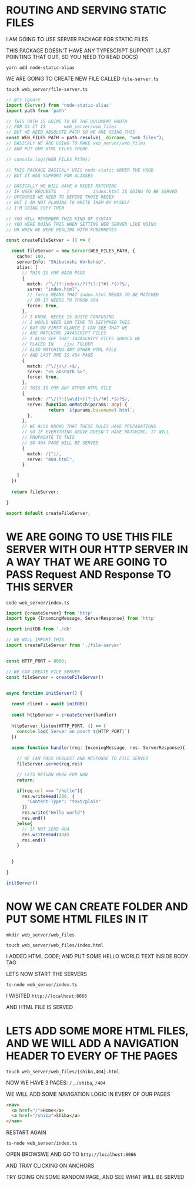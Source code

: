 # ROUTING AND SERVING STATIC FILES

I AM GOING TO USE SERVER PACKAGE FOR STATIC FILES

THIS PACKAGE DOESN'T HAVE ANY TYPESCRIPT SUPPORT (JUST POINTING THAT OUT, SO YOU NEED TO READ DOCS)

```
yarn add node-static-alias
```

WE ARE GOING TO CREATE NEW FILE CALLED `file-server.ts`

```
touch web_server/file-server.ts
```

```ts
// @ts-ignore
import {Server} from 'node-static-alias'
import path from 'path'

// THIS PATH IS GOING TO BE THE DOCUMENT ROOTH
// FOR US IT IS       web_server/web_files
// BUT WE NEED ABSOLUTE PATH SO WE ARE USING THIS
const WEB_FILES_PATH = path.resolve(__dirname, "web_files");
// BASICALY WE ARE GOING TO MAKE web_server/web_files
// AND PUT OUR HTML FILES THERE

// console.log({WEB_FILES_PATH})

// THIS PACKAGE BASICALY USES node-static UNDER THE HOOD
// BUT IT HAS SUPPORT FOR ALIASES

// BASICALLY WE WILL HAVE A REGEX MATCHING
// IF USER REQUESTS    /         index.html IS GOING TO BE SERVED
// OFCOURSE WE NEED TO DEFINE THOSE REGEX
// BUT I AM NOT PLANING TO WRITE THEM BY MYSELF
// I'M GOING COPY THEM

// YOU WILL REMEMBER THIS KIND OF SYNTAX
// YOU WERE DOING THIS WHEN SETTING WEB SERVER LIKE NGINX
// OR WHEN WE WERE DEALING WITH KUBERNETES

const createFileServer = () => {

  const fileServer = new Server(WEB_FILES_PATH, {
    cache: 100,
    serverInfo: "Shibatoshi Workshop",
    alias: [
      // THIS IS FOR MAIN PAGE 
      {
        match: /^\/(?:index\/?)?(?:[?#].*$)?$/,
        serve: "index.html",
        // force MEANS THAT index.html NEEDS TO BE MATCHED
        // OR IT NEEDS TO THROW 404
        force: true,
      },
      // I KNOW, REGEX IS QUITE CONFUSING
      // I WOULD NEED SOM TIME TO DECYPHER THIS
      // BUT ON FIRST GLANCE I CAN SEE THAT WE
      // ARE MATCHING JAVASCRIPT FILES
      // I ALSO SEE THAT JAVASCRIPT FILES SHOULD BE
      // PLACED IN    /js/ FOLDER 
      // ALSO MATCHING ANY OTHER HTML FILE
      // AND LAST ONE IS 404 PAGE
      {
        match: /^\/js\/.+$/,
        serve: "<% absPath %>",
        force: true,
      },
      // THIS IS FOR ANY OTHER HTML FILE
      {
        match: /^\/(?:[\w\d]+)(?:[\/?#].*$)?$/,
        serve: function onMatch(params: any) {
                return `${params.basename}.html`;
        },
      },
      // WE ALSO KNOWS THAT THESE RULES HAVE PROPAGATIONS
      // SO IF EVERYTHING ABOVE DOESN'T HAVE MATCHING, IT WILL
      // PROPAGATE TO THIS
      // SO 404 PAGE WILL BE SERVED
      {
        match: /[^]/,
        serve: "404.html",
      }

    ]
  })
  
  return fileServer;

}

export default createFileServer;
```

# WE ARE GOING TO USE THIS FILE SERVER WITH OUR HTTP SERVER IN A WAY THAT WE ARE GOING TO PASS Request AND Response TO THIS SERVER

```
code web_server/index.ts
```

```ts
import {createServer} from 'http'
import type {IncomingMessage, ServerResponse} from 'http'

import initDB from './db'

// WE WILL IMPORT THIS
import createFileServer from './file-server'


const HTTP_PORT = 8066;

// WE CAN CREATE FILE SERVER
const fileServer = createFileServer()


async function initServer() {
  
  const client = await initDB()
  
  const httpServer = createServer(handler)
  
  httpServer.listen(HTTP_PORT, () => {
    console.log(`Server on poort ${HTTP_PORT}`)
  })
  
  async function handler(req: IncomingMessage, res: ServerResponse){

    // WE CAN PASS REQUEST AND RESPONSE TO FILE SERVER
    fileServer.serve(req,res)

    // LETS RETURN HERE FOR NOW
    return;

    if(req.url === "/hello"){
      res.writeHead(200, {
        "Content-Type": "text/plain"
      })
      res.write("Hello world")
      res.end()
    }else{
      // IF NOT SEND 404
      res.writeHead(404)
      res.end()
    }
   

  }

}

initServer()

```

# NOW WE CAN CREATE FOLDER AND PUT SOME HTML FILES IN IT

```
mkdir web_server/web_files
```

```
touch web_server/web_files/index.html
```

I ADDED HTML CODE; AND PUT SOME HELLO WORLD TEXT INSIDE BODY TAG

LETS NOW START THE SERVERS

```
ts-node web_server/index.ts
```

I WISITED `http://localhost:8066`

AND HTML FILE IS SERVED

# LETS ADD SOME MORE HTML FILES, AND WE WILL ADD A NAVIGATION HEADER TO EVERY OF THE PAGES

```
touch web_server/web_files/{shiba,404}.html
```

NOW WE HAVE 3 PAGES: `/` , `/shiba`, `/404`

WE WILL ADD SOME NAVIGATION LOGIC IN EVERY OF OUR PAGES

```html
<nav>
  <a href="/">Home</a>
  <a href="/shiba">Shiba</a>
</nav>
```

RESTART AGAIN

```
ts-node web_server/index.ts  
```

OPEN BROWSWE AND GO TO `http://localhost:8066`

AND TRAY CLICKING ON ANCHORS

TRY GOING ON SOME RANDOM PAGE, AND SEE WHAT WILL BE SERVED